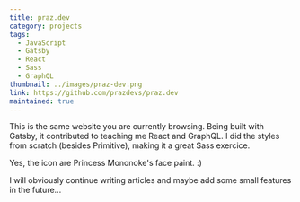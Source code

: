 ```yaml
---
title: praz.dev
category: projects
tags:
  - JavaScript
  - Gatsby
  - React
  - Sass
  - GraphQL
thumbnail: ../images/praz-dev.png
link: https://github.com/prazdevs/praz.dev
maintained: true
---
```


This is the same website you are currently browsing. Being built with Gatsby, it contributed to teaching me React and GraphQL. I did the styles from scratch (besides Primitive), making it a great Sass exercice.

Yes, the icon are Princess Mononoke's face paint. :)

I will obviously continue writing articles and maybe add some small features in the future...
